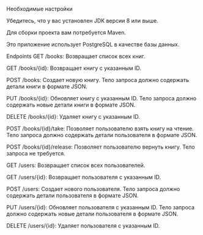 Необходимые настройки

Убедитесь, что у вас установлен JDK версии 8 или выше.

Для сборки проекта вам потребуется Maven.

Это приложение использует PostgreSQL в качестве базы данных.

Endpoints
GET /books: Возвращает список всех книг.

GET /books/{id}: Возвращает книгу с указанным ID.

POST /books: Создает новую книгу. Тело запроса должно содержать детали книги в формате JSON.

PUT /books/{id}: Обновляет книгу с указанным ID. Тело запроса должно содержать новые детали книги в формате JSON.

DELETE /books/{id}: Удаляет книгу с указанным ID.

POST /books/{id}/take: Позволяет пользователю взять книгу на чтение. Тело запроса должно содержать детали пользователя в формате JSON.

POST /books/{id}/release: Позволяет пользователю вернуть книгу. Тело запроса не требуется.


GET /users: Возвращает список всех пользователей.

GET /users/{id}: Возвращает пользователя с указанным ID.

POST /users: Создает нового пользователя. Тело запроса должно содержать детали пользователя в формате JSON.

PUT /users/{id}: Обновляет пользователя с указанным ID. Тело запроса должно содержать новые детали пользователя в формате JSON.

DELETE /users/{id}: Удаляет пользователя с указанным ID.
